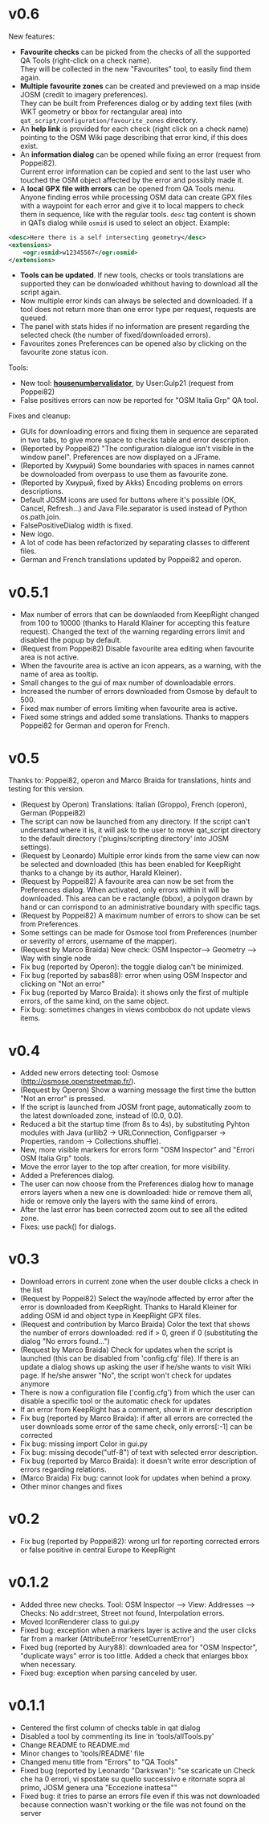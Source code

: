 v0.6
====
New features:

* **Favourite checks** can be picked from the checks of all the supported QA Tools (right-click on a check name). <br>They will be collected in the new "Favourites" tool, to easily find them again.
* **Multiple favourite zones** can be created and previewed on a map inside JOSM (credit to imagery preferences).<br>They can be built from Preferences dialog or by adding text files (with WKT geometry or bbox for rectangular area) into `qat_script/configuration/favourite_zones` directory.
* An **help link** is provided for each check (right click on a check name) pointing to the OSM Wiki page describing that error kind, if this does exist.
* An **information dialog** can be opened while fixing an error (request from Poppei82).<br>Current error information can be copied and sent to the last user who touched the OSM object affected by the error and possibly made it.
* A **local GPX file with errors** can be opened from QA Tools menu. Anyone finding erros while processing OSM data can create GPX files with a waypoint for each error and give it to local mappers to check them in sequence, like with the regular  tools. `desc` tag content is shown in QATs dialog while `osmid` is used to select an object. Example:


```xml
<desc>Here there is a self intersecting geometry</desc>
<extensions>
    <ogr:osmid>w12345567</ogr:osmid>
</extensions>
```

* **Tools can be updated**. If new tools, checks or tools translations are supported they can be donwloaded whithout having to download all the script again.
* Now multiple error kinds can always be selected and downloaded. If a tool does not return more than one error type per request, requests are queued.
* The panel with stats hides if no information are present regarding the selected check (the number of fixed/downloaded errors).
* Favourites zones Preferences can be opened also by clicking on the favourite zone status icon.

Tools:

* New tool: [**housenumbervalidator**](http://gulp21.bplaced.net/osm/housenumbervalidator/), by User:Gulp21 (request from Poppei82)
* False positives errors can now be reported for "OSM Italia Grp" QA tool.

Fixes and cleanup:

* GUIs for downloading errors and fixing them in sequence are separated in two tabs, to give more space to checks table and error description.
* (Reported by Poppei82) "The configuration dialogue isn't visible in the window panel". Preferences are now displayed on a JFrame.
* (Reported by Хмурый) Some boundaries with spaces in names cannot be downoloaded from overpass to use them as favourite zone.
* (Reported by Хмурый, fixed by Akks) Encoding problems on errors descriptions.
* Default JOSM icons are used for buttons where it's possible (OK,  Cancel, Refresh...) and Java File.separator is used instead of Python os.path.join.
* FalsePositiveDialog width is fixed.
* New logo.
* A lot of code has been refactorized by separating classes to different files.
* German and French translations updated by Poppei82 and operon.

v0.5.1
======
- Max number of errors that can be downlaoded from KeepRight changed from 100 to 10000 (thanks to Harald Klainer for accepting this feature request). Changed the text of the warning regarding errors limit and disabled the popup by default.
- (Request from Poppei82) Disable favourite area editing when favourite area is not active.
- When the favourite area is active an icon appears, as a warning, with the name of area as tooltip.
- Small changes to the gui of max number of downloadable errors.
- Increased the number of errors downloaded from Osmose by default to 500.
- Fixed max number of errors limiting when favourite area is active.
- Fixed some strings and added some translations. Thanks to mappers Poppei82 for German and operon for French.

v0.5
====
Thanks to: Poppei82, operon and Marco Braida for translations, hints and testing for this version.

- (Request by Operon) Translations: Italian (Groppo), French (operon), German (Poppei82)
- The script can now be launched from any directory. If the script can't understand where it is, it will ask to the user to move qat_script directory to the default directory ('plugins/scripting directory' into JOSM settings).
- (Request by Leonardo) Multiple error kinds from the same view can now be selected and downloaded (this has been enabled for KeepRight thanks to a change by its author, Harald Kleiner).
- (Request by Poppei82) A favourite area can now be set from the Preferences dialog. When activated, only errors within it will be downloaded. This area can be e ractangle (bbox), a polygon drawn by hand or can corrispond to an administrative boundary with specific tags.
- (Request by Poppei82) A maximum number of errors to show can be set from Preferences.
- Some settings can be made for Osmose tool from Preferences (number or severity of errors, username of the mapper).
- (Request by Marco Braida) New check: OSM Inspector--> Geometry --> Way with single node
- Fix bug (reported by Operon): the toggle dialog can't be minimized.
- Fix bug (reported by sabas88): error when using OSM Inspector and clicking on "Not an error"
- Fix bug (reported by Marco Braida): it shows only the first of multiple errors, of the same kind, on the same object.
- Fix bug: sometimes changes in views combobox do not update views items.

v0.4
====
- Added new errors detecting tool: Osmose (http://osmose.openstreetmap.fr/).
- (Request by Operon) Show a warning message the first time the button "Not an error" is pressed.
- If the script is launched from JOSM front page, automatically zoom to the latest downloaded zone, instead of (0.0, 0.0).
- Reduced a bit the startup time (from 8s to 4s), by substituting Pyhton modules with Java (urllib2 -> URLConnection, Configparser -> Properties, random -> Collections.shuffle).
- New, more visible markers for errors form "OSM Inspector" and "Errori OSM Italia Grp" tools.
- Move the error layer to the top after creation, for more visibility.
- Added a Preferences dialog.
- The user can now choose from the Preferences dialog how to manage errors layers when a new one is downloaded: hide or remove them all, hide or remove only the layers with the same kind of errors.
- After the last error has been corrected zoom out to see all the edited zone.
- Fixes: use pack() for dialogs.

v0.3
====
- Download errors in current zone when the user double clicks a check in the list
- (Request by Poppei82) Select the way/node affected by error after the error is downloaded from KeepRight. Thanks to Harald Kleiner for adding OSM id and object type in KeepRight GPX files.
- (Request and contribution by Marco Braida) Color the text that shows the number of errors downloaded: red if > 0, green if 0 (substituting the dialog "No errors found...")
- (Request by Marco Braida) Check for updates when the script is launched (this can be disabled from 'config.cfg' file). If there is an update a dialog shows up asking the user if he/she wants to visit Wiki page. If he/she answer "No", the script won't check for updates anymore
- There is now a configuration file ('config.cfg') from which the user can disable a specific tool or the automatic check for updates
- If an error from KeepRight has a comment, show it in error description
- Fix bug (reported by Marco Braida): if after all errors are corrected the user downloads some error of the same check, only errors[:-1] can be corrected
- Fix bug: missing import Color in gui.py
- Fix bug: missing decode("utf-8") of text with selected error description.
- Fix bug (reported by Marco Braida): it doesn't write error description of errors regarding relations.
- (Marco Braida) Fix bug: cannot look for updates when behind a proxy.
- Other minor changes and fixes

v0.2
====
- Fix bug (reported by Poppei82): wrong url for reporting corrected errors or false positive in central Europe to KeepRight

v0.1.2
======
- Added three new checks. Tool: OSM Inspector --> View: Addresses --> Checks: No addr:street, Street not found, Interpolation errors.
- Moved IconRenderer class to gui.py
- Fixed bug: exception when a markers layer is active and the user clicks far from a marker (AttributeError 'resetCurrentError')
- Fixed bug (reported by Aury88): downloaded area for "OSM Inspector", "duplicate ways" error is too little. Added a check that enlarges bbox when necessary.
- Fixed bug: exception when parsing canceled by user.

v0.1.1
======
- Centered the first column of checks table in qat dialog
- Disabled a tool by commenting its line in 'tools/allTools.py'
- Change README to README.md
- Minor changes to 'tools/README' file
- Changed menu title from "Errors" to "QA Tools"
- Fixed bug (reported by Leonardo "Darkswan"): "se scaricate un Check che ha 0 errori, vi spostate su quello successivo e ritornate sopra al primo, JOSM genera una "Eccezione inattesa""
- Fixed bug: it tries to parse an errors file even if this was not downloaded because connection wasn't working or the file was not found on the server
